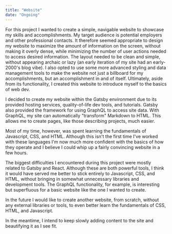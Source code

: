 ```yaml
---
title: "Website"
date: "Ongoing"
---
```

For this project I wanted to create a simple, navigable website to showcase my skills and accomplishments.
My target audience is potential employers and other professional contacts. It therefore seemed appropriate
to design my website to maximize the amount of information on the screen, without making it
overly dense, while minimizing the number of user actions needed to access desired information. The layout needed
to be clean and simple, without appearing archaic or lazy (an early iteration of my site had an early-2000's blog vibe). 
I also opted to use some more advanced styling and data management tools to make the website not just a billboard for my accomplishments,
but an accomplishment in and of itself. Ultimately, aside from its functionality, I created this website to introduce myself to the basics
of web dev. 

I decided to create my website within the Gatsby environment due to its provided hosting services, quality-of-life dev tools, and tutorials.
Gatsby also provided the framework for using GraphQL to access site data. With GraphQL, my site can automatically "transform" Markdown to HTML.
This allows me to create pages, like those describing projects, much easier. 

Most of my time, however, was spent learning the fundamentals of Javascript, CSS, and HTML. Although this isn't the first time I've worked with these languages
I'm now much more confident with the basics of how they operate and I believe I could whip up a fairly convincing website in a few hours. 

The biggest difficulties I encountered during this project were mostly related to Gatsby and React. Although these are both powerful tools, I think
it would have served me better to stick entirely to Javascript, CSS, and HTML, without bringing in somewhat unnecessary libraries and development
tools. The GraphQL functionality, for example, is interesting but superfluous for a basic website like the one I wanted to create.

In the future I would like to create another website, from scratch, without any external libraries or tools, to even better learn the fundamentals
of CSS, HTML, and Javascript.

In the meantime, I intend to keep slowly adding content to the site and beautifying it as I see fit. 

